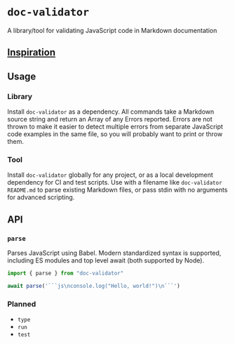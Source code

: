 # `doc-validator`

A library/tool for validating JavaScript code in Markdown documentation

## [Inspiration](https://twitter.com/bitandbang/status/1375534850506129418)

## Usage

### Library

Install `doc-validator` as a dependency. All commands take a Markdown source string and return an Array of any Errors reported. Errors are not thrown to make it easier to detect multiple errors from separate JavaScript code examples in the same file, so you will probably want to print or throw them.

### Tool

Install `doc-validator` globally for any project, or as a local development dependency for CI and test scripts. Use with a filename like `doc-validator README.md` to parse existing Markdown files, or pass stdin with no arguments for advanced scripting.

## API

### `parse`

Parses JavaScript using Babel. Modern standardized syntax is supported, including ES modules and top level await (both supported by Node).

````js
import { parse } from "doc-validator"

await parse('```js\nconsole.log("Hello, world!")\n```')
````

### Planned

- `type`
- `run`
- `test`
